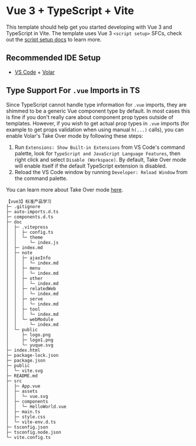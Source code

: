 # Vue 3 + TypeScript + Vite

This template should help get you started developing with Vue 3 and TypeScript in Vite. The template uses Vue 3 `<script setup>` SFCs, check out the [script setup docs](https://v3.vuejs.org/api/sfc-script-setup.html#sfc-script-setup) to learn more.

## Recommended IDE Setup

- [VS Code](https://code.visualstudio.com/) + [Volar](https://marketplace.visualstudio.com/items?itemName=Vue.volar)

## Type Support For `.vue` Imports in TS

Since TypeScript cannot handle type information for `.vue` imports, they are shimmed to be a generic Vue component type by default. In most cases this is fine if you don't really care about component prop types outside of templates. However, if you wish to get actual prop types in `.vue` imports (for example to get props validation when using manual `h(...)` calls), you can enable Volar's Take Over mode by following these steps:

1. Run `Extensions: Show Built-in Extensions` from VS Code's command palette, look for `TypeScript and JavaScript Language Features`, then right click and select `Disable (Workspace)`. By default, Take Over mode will enable itself if the default TypeScript extension is disabled.
2. Reload the VS Code window by running `Developer: Reload Window` from the command palette.

You can learn more about Take Over mode [here](https://github.com/johnsoncodehk/volar/discussions/471).


```
【vue3】标准产品学习
├─ .gitignore
├─ auto-imports.d.ts
├─ components.d.ts
├─ doc
│  ├─ .vitepress
│  │  ├─ config.ts
│  │  └─ theme
│  │     └─ index.js
│  ├─ index.md
│  ├─ note
│  │  ├─ ajaxInfo
│  │  │  └─ index.md
│  │  ├─ menu
│  │  │  └─ index.md
│  │  ├─ other
│  │  │  └─ index.md
│  │  ├─ relatedWeb
│  │  │  └─ index.md
│  │  ├─ serve
│  │  │  └─ index.md
│  │  ├─ tool
│  │  │  └─ index.md
│  │  └─ webModule
│  │     └─ index.md
│  └─ public
│     ├─ logo.png
│     ├─ logo1.png
│     └─ yuque.svg
├─ index.html
├─ package-lock.json
├─ package.json
├─ public
│  └─ vite.svg
├─ README.md
├─ src
│  ├─ App.vue
│  ├─ assets
│  │  └─ vue.svg
│  ├─ components
│  │  └─ HelloWorld.vue
│  ├─ main.ts
│  ├─ style.css
│  └─ vite-env.d.ts
├─ tsconfig.json
├─ tsconfig.node.json
└─ vite.config.ts

```